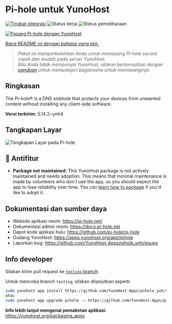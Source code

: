 <!--
N.B.: README ini dibuat secara otomatis oleh <https://github.com/YunoHost/apps/tree/master/tools/readme_generator>
Ini TIDAK boleh diedit dengan tangan.
-->

# Pi-hole untuk YunoHost

[![Tingkat integrasi](https://dash.yunohost.org/integration/pihole.svg)](https://ci-apps.yunohost.org/ci/apps/pihole/) ![Status kerja](https://ci-apps.yunohost.org/ci/badges/pihole.status.svg) ![Status pemeliharaan](https://ci-apps.yunohost.org/ci/badges/pihole.maintain.svg)

[![Pasang Pi-hole dengan YunoHost](https://install-app.yunohost.org/install-with-yunohost.svg)](https://install-app.yunohost.org/?app=pihole)

*[Baca README ini dengan bahasa yang lain.](./ALL_README.md)*

> *Paket ini memperbolehkan Anda untuk memasang Pi-hole secara cepat dan mudah pada server YunoHost.*  
> *Bila Anda tidak mempunyai YunoHost, silakan berkonsultasi dengan [panduan](https://yunohost.org/install) untuk mempelajari bagaimana untuk memasangnya.*

## Ringkasan

The Pi-hole® is a DNS sinkhole that protects your devices from unwanted content without installing any client-side software.

**Versi terkirim:** 5.14.2~ynh4

## Tangkapan Layar

![Tangkapan Layar pada Pi-hole](./doc/screenshots/dashboard.png)

## :red_circle: Antifitur

- **Package not maintained**: This YunoHost package is not actively maintained and needs adoption. This means that minimal maintenance is made by volunteers who don't use the app, so you should expect the app to lose reliability over time. You can [learn how to package](https://yunohost.org/packaging_apps_intro) if you'd like to adopt it.

## Dokumentasi dan sumber daya

- Website aplikasi resmi: <https://pi-hole.net/>
- Dokumentasi admin resmi: <https://docs.pi-hole.net>
- Depot kode aplikasi hulu: <https://github.com/pi-hole/pi-hole>
- Gudang YunoHost: <https://apps.yunohost.org/app/pihole>
- Laporkan bug: <https://github.com/YunoHost-Apps/pihole_ynh/issues>

## Info developer

Silakan kirim pull request ke [`testing` branch](https://github.com/YunoHost-Apps/pihole_ynh/tree/testing).

Untuk mencoba branch `testing`, silakan dilanjutkan seperti:

```bash
sudo yunohost app install https://github.com/YunoHost-Apps/pihole_ynh/tree/testing --debug
atau
sudo yunohost app upgrade pihole -u https://github.com/YunoHost-Apps/pihole_ynh/tree/testing --debug
```

**Info lebih lanjut mengenai pemaketan aplikasi:** <https://yunohost.org/packaging_apps>
